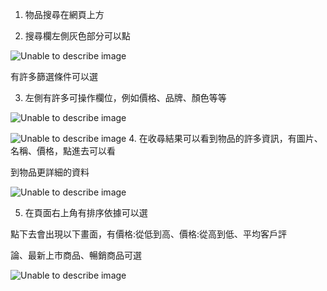 1. 物品搜尋在網頁上方

2. 搜尋欄左側灰色部分可以點

![Unable to describe image](images/amazon_search.pdf-0-0.png)

有許多篩選條件可以選

3. 左側有許多可操作欄位，例如價格、品牌、顏色等等


![Unable to describe image](images/amazon_search.pdf-1-0.png)

![Unable to describe image](images/amazon_search.pdf-1-1.png)
4. 在收尋結果可以看到物品的許多資訊，有圖片、名稱、價格，點進去可以看

到物品更詳細的資料

![Unable to describe image](images/amazon_search.pdf-2-0.png)

5. 在頁面右上角有排序依據可以選

點下去會出現以下畫面，有價格:從低到高、價格:從高到低、平均客戶評

論、最新上市商品、暢銷商品可選


![Unable to describe image](images/amazon_search.pdf-2-1.png)

